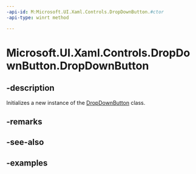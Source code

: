 ```yaml
---
-api-id: M:Microsoft.UI.Xaml.Controls.DropDownButton.#ctor
-api-type: winrt method

---
```

<!-- Method syntax.
public DropDownButton.DropDownButton()
-->

# Microsoft.UI.Xaml.Controls.DropDownButton.DropDownButton


## -description

Initializes a new instance of the [DropDownButton](dropdownbutton.md) class.


## -remarks


## -see-also


## -examples


